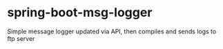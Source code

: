 # spring-boot-msg-logger
Simple message logger updated via API, then compiles and sends logs to ftp server
